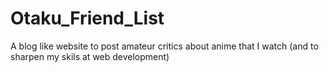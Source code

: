 # Otaku_Friend_List
A blog like website to post amateur critics about anime that I watch (and to sharpen my skils at web development)
